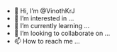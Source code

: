 - 👋 Hi, I’m @VinothKrJ
- 👀 I’m interested in ...
- 🌱 I’m currently learning ...
- 💞️ I’m looking to collaborate on ...
- 📫 How to reach me ...

<!---
VinothKrJ/VinothKrJ is a ✨ special ✨ repository because its `README.md` (this file) appears on your GitHub profile.
You can click the Preview link to take a look at your changes.
--->
